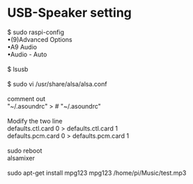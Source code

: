 # USB-Speaker setting

$ sudo raspi-config<BR>
•(9)Advanced Options<BR>
•A9 Audio<BR>
•Audio - Auto<BR>
 <BR>
$ lsusb<BR>
<BR>
$ sudo vi /usr/share/alsa/alsa.conf<BR>
<BR>
comment out<BR>
"~/.asoundrc"  >  # "~/.asoundrc"<BR>
<BR>
Modify the two line<BR>
defaults.ctl.card 0 > defaults.ctl.card 1<BR>
defaults.pcm.card 0 > defaults.pcm.card 1<BR>
<BR>
sudo reboot<BR>
alsamixer<BR>
<BR>
sudo apt-get install mpg123
mpg123 /home/pi/Music/test.mp3<BR>
